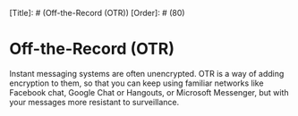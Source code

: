 [Title]: # (Off-the-Record (OTR))
[Order]: # (80)

# Off-the-Record (OTR)

Instant messaging systems are often unencrypted. OTR is a way of adding encryption to them, so that you can keep using familiar networks like Facebook chat, Google Chat or Hangouts, or Microsoft Messenger, but with your messages more resistant to surveillance.